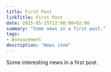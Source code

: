 ```yaml
---
title: First Post
linkTitle: First Post
date: 2025-05-25T12:00:00+02:00
summary: "Some news in a first post."
tags:
- Annoucement
description: "News item"
---
```


Some interesting news in a first post.